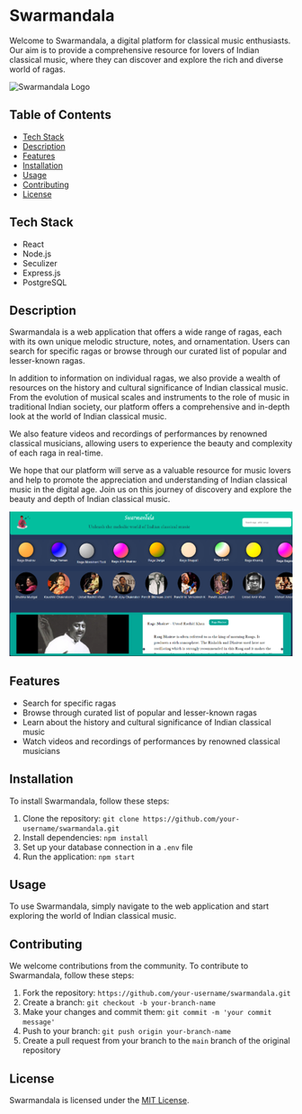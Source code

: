 # Swarmandala

Welcome to Swarmandala, a digital platform for classical music enthusiasts. Our aim is to provide a comprehensive resource for lovers of Indian classical music, where they can discover and explore the rich and diverse world of ragas.

![Swarmandala Logo](https://i.ibb.co/s5Lm3HH/logo-2.png)

## Table of Contents

- [Tech Stack](#tech-stack)
- [Description](#description)
- [Features](#features)
- [Installation](#installation)
- [Usage](#usage)
- [Contributing](#contributing)
- [License](#license)

## Tech Stack

- React
- Node.js
- Seculizer
- Express.js
- PostgreSQL

## Description

Swarmandala is a web application that offers a wide range of ragas, each with its own unique melodic structure, notes, and ornamentation. Users can search for specific ragas or browse through our curated list of popular and lesser-known ragas.

In addition to information on individual ragas, we also provide a wealth of resources on the history and cultural significance of Indian classical music. From the evolution of musical scales and instruments to the role of music in traditional Indian society, our platform offers a comprehensive and in-depth look at the world of Indian classical music.

We also feature videos and recordings of performances by renowned classical musicians, allowing users to experience the beauty and complexity of each raga in real-time.

We hope that our platform will serve as a valuable resource for music lovers and help to promote the appreciation and understanding of Indian classical music in the digital age. Join us on this journey of discovery and explore the beauty and depth of Indian classical music.

![Home Page](./swarmandala/public/Screenshot%202023-04-04%20105749.png)

<!-- [![Alt Text](./swarmandala/public/Screenshot%202023-04-04%20105749.png)](./swarmandala/public/Recording%202023-04-04%20105621.mp4) -->

## Features

- Search for specific ragas
- Browse through curated list of popular and lesser-known ragas
- Learn about the history and cultural significance of Indian classical music
- Watch videos and recordings of performances by renowned classical musicians

## Installation

To install Swarmandala, follow these steps:

1. Clone the repository: `git clone https://github.com/your-username/swarmandala.git`
2. Install dependencies: `npm install`
3. Set up your database connection in a `.env` file
4. Run the application: `npm start`

## Usage

To use Swarmandala, simply navigate to the web application and start exploring the world of Indian classical music.

## Contributing

We welcome contributions from the community. To contribute to Swarmandala, follow these steps:

1. Fork the repository: `https://github.com/your-username/swarmandala.git`
2. Create a branch: `git checkout -b your-branch-name`
3. Make your changes and commit them: `git commit -m 'your commit message'`
4. Push to your branch: `git push origin your-branch-name`
5. Create a pull request from your branch to the `main` branch of the original repository

## License

Swarmandala is licensed under the [MIT License](https://opensource.org/licenses/MIT).
